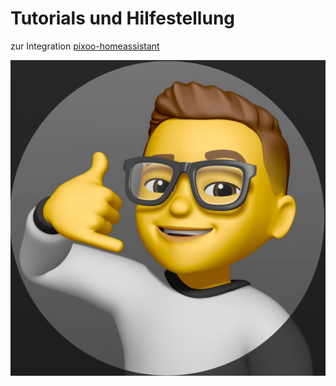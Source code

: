 # Tutorials und Hilfestellung  
zur Integration [pixoo-homeassistant](https://github.com/gickowtf/pixoo-homeassistant)

![avatar.png](img%2Favatar.png)